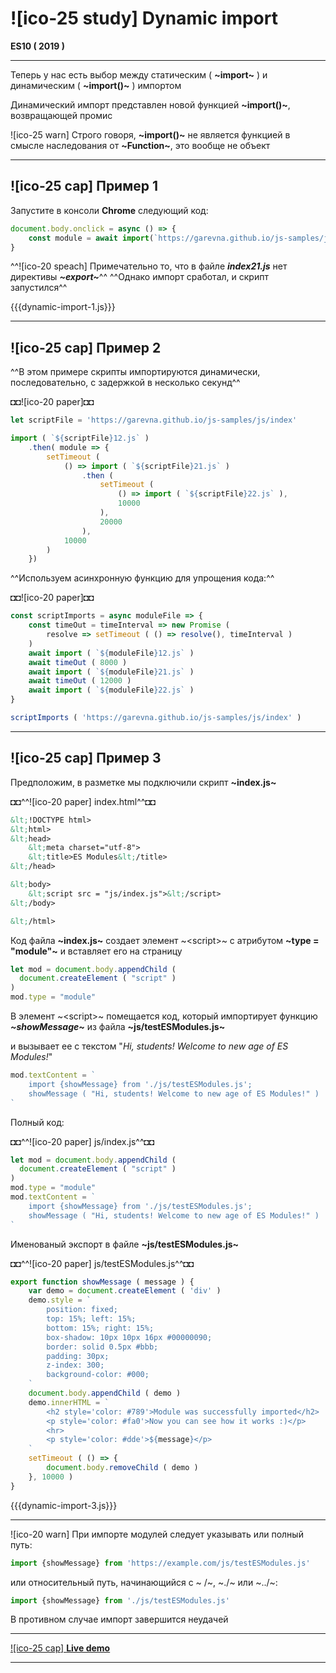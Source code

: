 # ![ico-25 study] Dynamic import 

**ES10 ( 2019 )**

__________________________________________________

Теперь у нас есть выбор между статическим ( **~import~** ) и динамическим ( **~import()~** ) импортом

Динамический импорт представлен новой функцией **~import()~**, возвращающей промис

![ico-25 warn] Строго говоря, **~import()~** не является функцией в смысле наследования от **~Function~**, это вообще не объект

_________________________________

## ![ico-25 cap] Пример 1

Запустите в консоли **Chrome** следующий код:

~~~js
document.body.onclick = async () => {
    const module = await import(`https://garevna.github.io/js-samples/js/index21.js`)
}
~~~

^^![ico-20 speach] Примечательно то, что в файле **_index21.js_** нет директивы **_~export~_**^^
^^Однако импорт сработал, и скрипт запустился^^

{{{dynamic-import-1.js}}}

____________________________________

## ![ico-25 cap] Пример 2

^^В этом примере скрипты импортируются динамически, последовательно, с задержкой в несколько секунд^^

◘◘![ico-20 paper]◘◘

~~~js
let scriptFile = 'https://garevna.github.io/js-samples/js/index'

import ( `${scriptFile}12.js` )
    .then( module => {
        setTimeout (
            () => import ( `${scriptFile}21.js` )
                .then (
                    setTimeout (
                        () => import ( `${scriptFile}22.js` ),
                        10000
                    ),
                    20000
                ),
            10000
        )
    })
~~~

^^Используем асинхронную функцию для упрощения кода:^^

◘◘![ico-20 paper]◘◘

~~~js
const scriptImports = async moduleFile => {
    const timeOut = timeInterval => new Promise (
        resolve => setTimeout ( () => resolve(), timeInterval )
    )
    await import ( `${moduleFile}12.js` )
    await timeOut ( 8000 )
    await import ( `${moduleFile}21.js` )
    await timeOut ( 12000 )
    await import ( `${moduleFile}22.js` )
}

scriptImports ( 'https://garevna.github.io/js-samples/js/index' )
~~~

_____________________________________________________

## ![ico-25 cap] Пример 3

Предположим, в разметке мы подключили скрипт **~index.js~**

◘◘^^![ico-20 paper] index.html^^◘◘

~~~html
&lt;!DOCTYPE html>
&lt;html>
&lt;head>
    &lt;meta charset="utf-8">
    &lt;title>ES Modules&lt;/title>
&lt;/head>

&lt;body>
    &lt;script src = "js/index.js">&lt;/script>
&lt;/body>

&lt;/html>
~~~

Код файла **~index.js~** создает элемент ~&lt;script>~ с атрибутом **~type = "module"~** и вставляет его на страницу

~~~js
let mod = document.body.appendChild (
  document.createElement ( "script" )
)
mod.type = "module"
~~~

В элемент ~&lt;script>~ помещается код, который импортирует функцию **_~showMessage~_** из файла **~js/testESModules.js~**

и вызывает ее с текстом "_Hi, students! Welcome to new age of ES Modules!_"

~~~js
mod.textContent = `
    import {showMessage} from './js/testESModules.js';
    showMessage ( "Hi, students! Welcome to new age of ES Modules!" )
`
~~~

Полный код:

◘◘^^![ico-20 paper] js/index.js^^◘◘

~~~js
let mod = document.body.appendChild (
  document.createElement ( "script" )
)
mod.type = "module"
mod.textContent = `
    import {showMessage} from './js/testESModules.js';
    showMessage ( "Hi, students! Welcome to new age of ES Modules!" )
`
~~~

Именованый экспорт в файле **~js/testESModules.js~**

◘◘^^![ico-20 paper] js/testESModules.js^^◘◘

~~~js
export function showMessage ( message ) {
    var demo = document.createElement ( 'div' )
    demo.style = `
        position: fixed;
        top: 15%; left: 15%;
        bottom: 15%; right: 15%;
        box-shadow: 10px 10px 16px #00000090;
        border: solid 0.5px #bbb;
        padding: 30px;
        z-index: 300;
        background-color: #000;
    `
    document.body.appendChild ( demo )
    demo.innerHTML = `
        <h2 style='color: #789'>Module was successfully imported</h2>
        <p style='color: #fa0'>Now you can see how it works :)</p>
        <hr>
        <p style='color: #dde'>${message}</p>
    `
    setTimeout ( () => {
        document.body.removeChild ( demo )
    }, 10000 )
}
~~~

{{{dynamic-import-3.js}}}

__________________________________________________________

![ico-20 warn] При импорте модулей следует указывать или полный путь:

~~~js
import {showMessage} from 'https://example.com/js/testESModules.js'
~~~

или относительный путь, начинающийся с ~ /~, ~./~ или ~../~:

~~~js
import {showMessage} from './js/testESModules.js'
~~~

В противном случае импорт завершится неудачей

________________________________________________________________________


[![ico-25 cap] **Live demo**](https://garevna.github.io/js-samples/#25)

______________________________________________________________________